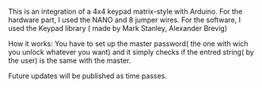 

This is an integration of a 4x4 keypad matrix-style with Arduino.
For the hardware part, I used the NANO and 8 jumper wires.
For the software, I used the Keypad library ( made by Mark Stanley, Alexander Brevig)

How it works:
You have to set up the master password( the one with wich you unlock whatever you want)
and it simply checks if the entred string( by the user) is the same with the master.

Future updates will be published as time passes.
